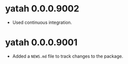 # yatah 0.0.0.9002

* Used continuous integration.

# yatah 0.0.0.9001

* Added a `NEWS.md` file to track changes to the package.
